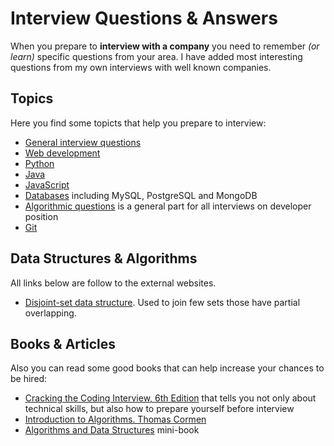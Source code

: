 Interview Questions & Answers
=========


When you prepare to **interview with a company** you need to remember *(or learn)* specific questions from your area.
I have added most interesting questions from my own interviews with well known companies.

Topics
---------

Here you find some topicts that help you prepare to interview:
- [General interview questions](chapters/general_questions.md)
- [Web development](chapters/web_development.md)
- [Python](chapters/python.md)
- [Java](chapters/java.md)
- [JavaScript](chapters/javascript.md)
- [Databases](chapters/databases.md) including MySQL, PostgreSQL and MongoDB
- [Algorithmic questions](chapters/algorithms.md) is a general part for all interviews on developer position
- [Git](chapters/git.md)

Data Structures & Algorithms
---------

All links below are follow to the external websites.

- [Disjoint-set data structure](https://en.wikipedia.org/wiki/Disjoint-set_data_structure). Used to join few sets those have partial overlapping.

Books & Articles
---------

Also you can read some good books that can help increase your chances to be hired:
- [Cracking the Coding Interview, 6th Edition](https://google.com/search?q=Cracking+the+Coding+Interview,+6th+Edition) that tells you not only about technical skills, but also how to prepare yourself before interview
- [Introduction to Algorithms. Thomas Cormen](https://google.com/search?q=Cormen+Algorithms)
- [Algorithms and Data Structures](https://github.com/1st/algorithms/) mini-book
